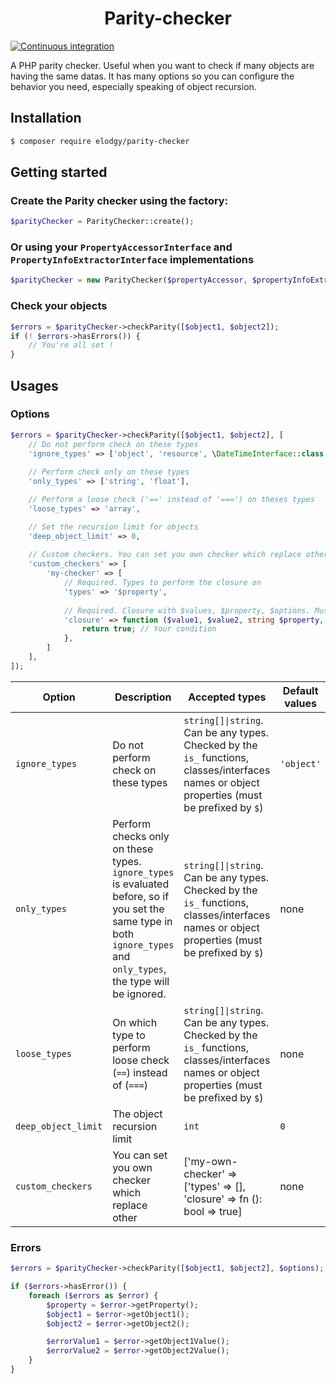 <h1 align="center">Parity-checker</h1>

[![Continuous integration](https://github.com/benjaminmal/parity-checker/actions/workflows/ci.yaml/badge.svg)](https://github.com/benjaminmal/parity-checker/actions/workflows/ci.yaml)

A PHP parity checker. Useful when you want to check if many objects are having the same datas. It has many options so you can configure the behavior you need, especially speaking of object recursion.

Installation
------------
```bash
$ composer require elodgy/parity-checker
```

Getting started
---------------

### Create the Parity checker using the factory:
```php
$parityChecker = ParityChecker::create();
```

### Or using your `PropertyAccessorInterface` and `PropertyInfoExtractorInterface` implementations
```php
$parityChecker = new ParityChecker($propertyAccessor, $propertyInfoExtractor);
```

### Check your objects
```php
$errors = $parityChecker->checkParity([$object1, $object2]);
if (! $errors->hasErrors()) {
    // You're all set !
}
```

Usages
-----
### Options
```php
$errors = $parityChecker->checkParity([$object1, $object2], [
    // Do not perform check on these types
    'ignore_types' => ['object', 'resource', \DateTimeInterface::class, '$objectProperty1'],
    
    // Perform check only on these types
    'only_types' => ['string', 'float'],

    // Perform a loose check ('==' instead of '===') on theses types
    'loose_types' => 'array',

    // Set the recursion limit for objects
    'deep_object_limit' => 0,
    
    // Custom checkers. You can set you own checker which replace other.
    'custom_checkers' => [
        'my-checker' => [
            // Required. Types to perform the closure on
            'types' => '$property',
            
            // Required. Closure with $values, $property, $options. Must return bool.
            'closure' => function ($value1, $value2, string $property, array $options): bool {
                return true; // Your condition
            },
        ]
    ],
]);
```
| Option              | Description                                                    | Accepted types                                                                                                                               | Default values  |
|---------------------|----------------------------------------------------------------|----------------------------------------------------------------------------------------------------------------------------------------------|-----------------|
| `ignore_types`      | Do not perform check on these types                            | `string[]\|string`. Can be any types. Checked by the `is_` functions, classes/interfaces names or object properties (must be prefixed by `$`)| `'object'`      |
| `only_types`        | Perform checks only on these types. `ignore_types` is evaluated before, so if you set the same type in both `ignore_types` and `only_types`, the type will be ignored.| `string[]\|string`. Can be any types. Checked by the `is_` functions, classes/interfaces names or object properties (must be prefixed by `$`) | none |
| `loose_types`       | On which type to perform loose check (`==`) instead of (`===`) | `string[]\|string`. Can be any types. Checked by the `is_` functions, classes/interfaces names or object properties (must be prefixed by `$`)| none            |
| `deep_object_limit` | The object recursion limit                                     | `int`                                                                                                                                        | `0`             |
| `custom_checkers`   | You can set you own checker which replace other                | ['my-own-checker' => ['types' => [], 'closure' => fn (): bool => true]                                                                       | none            |

### Errors
```php
$errors = $parityChecker->checkParity([$object1, $object2], $options);

if ($errors->hasError()) {
    foreach ($errors as $error) {
        $property = $error->getProperty();
        $object1 = $error->getObject1();
        $object2 = $error->getObject2();

        $errorValue1 = $error->getObject1Value();
        $errorValue2 = $error->getObject2Value();
    }
}
```
